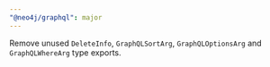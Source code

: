 ```yaml
---
"@neo4j/graphql": major
---
```


Remove unused `DeleteInfo`, `GraphQLSortArg`, `GraphQLOptionsArg` and `GraphQLWhereArg` type exports.
